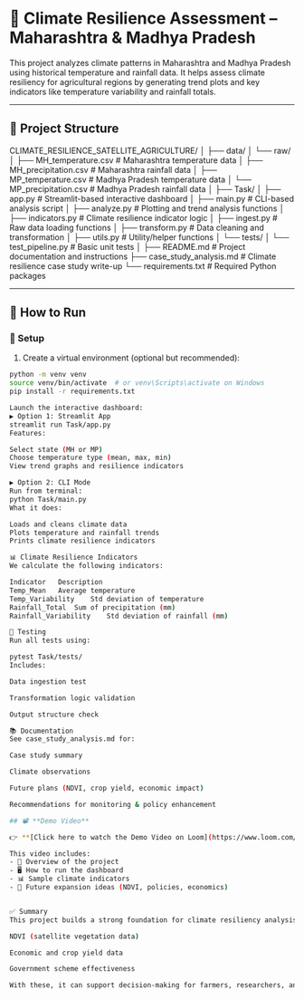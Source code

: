 # 🌾 Climate Resilience Assessment – Maharashtra & Madhya Pradesh

This project analyzes climate patterns in Maharashtra and Madhya Pradesh using historical temperature and rainfall data. It helps assess climate resiliency for agricultural regions by generating trend plots and key indicators like temperature variability and rainfall totals.

---

## 📁 Project Structure

CLIMATE_RESILIENCE_SATELLITE_AGRICULTURE/
│
├── data/
│ └── raw/
│ ├── MH_temperature.csv # Maharashtra temperature data
│ ├── MH_precipitation.csv # Maharashtra rainfall data
│ ├── MP_temperature.csv # Madhya Pradesh temperature data
│ └── MP_precipitation.csv # Madhya Pradesh rainfall data
│
├── Task/
│ ├── app.py # Streamlit-based interactive dashboard
│ ├── main.py # CLI-based analysis script
│ ├── analyze.py # Plotting and trend analysis functions
│ ├── indicators.py # Climate resilience indicator logic
│ ├── ingest.py # Raw data loading functions
│ ├── transform.py # Data cleaning and transformation
│ ├── utils.py # Utility/helper functions
│ └── tests/
│ └── test_pipeline.py # Basic unit tests
│
├── README.md # Project documentation and instructions
├── case_study_analysis.md # Climate resilience case study write-up
└── requirements.txt # Required Python packages


---

## 🚀 How to Run

### 🔧 Setup

1. Create a virtual environment (optional but recommended):

```bash
python -m venv venv
source venv/bin/activate  # or venv\Scripts\activate on Windows
pip install -r requirements.txt

Launch the interactive dashboard:
▶️ Option 1: Streamlit App
streamlit run Task/app.py
Features:

Select state (MH or MP)
Choose temperature type (mean, max, min)
View trend graphs and resilience indicators

▶️ Option 2: CLI Mode
Run from terminal:
python Task/main.py
What it does:

Loads and cleans climate data
Plots temperature and rainfall trends
Prints climate resilience indicators

📊 Climate Resilience Indicators
We calculate the following indicators:

Indicator	Description
Temp_Mean	Average temperature
Temp_Variability	Std deviation of temperature
Rainfall_Total	Sum of precipitation (mm)
Rainfall_Variability	Std deviation of rainfall (mm)

🧪 Testing
Run all tests using:

pytest Task/tests/
Includes:

Data ingestion test

Transformation logic validation

Output structure check

📚 Documentation
See case_study_analysis.md for:

Case study summary

Climate observations

Future plans (NDVI, crop yield, economic impact)

Recommendations for monitoring & policy enhancement

## 📽 **Demo Video**

👉 **[Click here to watch the Demo Video on Loom](https://www.loom.com/share/23c89ee6511c4c2eb8a52755ddaf4515)**

This video includes:
- 🌾 Overview of the project
- 🖥️ How to run the dashboard
- 📊 Sample climate indicators
- 🚀 Future expansion ideas (NDVI, policies, economics)


✅ Summary
This project builds a strong foundation for climate resiliency analysis using open-source tools. It can be extended with:

NDVI (satellite vegetation data)

Economic and crop yield data

Government scheme effectiveness

With these, it can support decision-making for farmers, researchers, and policymakers.
